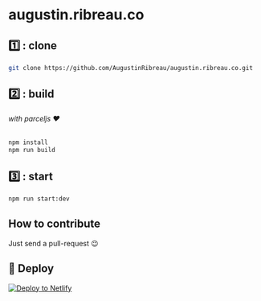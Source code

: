 # augustin.ribreau.co

## 1️⃣ : clone
```bash
git clone https://github.com/AugustinRibreau/augustin.ribreau.co.git
```

## 2️⃣ : build
###### with parceljs ❤️
```bash
npm install
npm run build
```

## 3️⃣ : start
```bash
npm run start:dev
```

## How to contribute
Just send a pull-request 😉

## 💫 Deploy

[![Deploy to Netlify](https://www.netlify.com/img/deploy/button.svg)](https://app.netlify.com/start/deploy?repository=https://github.com/AugustinRibreau/augustin.ribreau.co)
